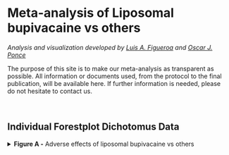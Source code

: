 Meta-analysis of Liposomal bupivacaine vs others
================

<i> Analysis and visualization developed by [Luis A.
Figueroa](https://twitter.com/LuisFig1706) and [Oscar J.
Ponce](https://twitter.com/PonceOJ)</i>

The purpose of this site is to make our meta-analysis as transparent as
possible. All information or documents used, from the protocol to the
final publication, will be available here. If further information is
needed, please do not hesitate to contact us.

<br>
<h2>
Individual Forestplot Dichotomus Data
</h2>
<details>
<summary>
<b>Figure A -</b> Adverse effects of liposomal bupivacaine vs others
</summary>

<br>

![](Cont%20Output%20Figures/overall_graph_REML-1.svg)<!-- -->

</details>
